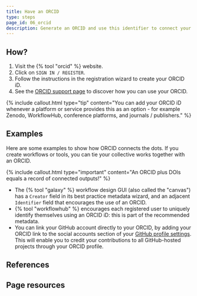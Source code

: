 ```yaml
---
title: Have an ORCID
type: steps
page_id: 06_orcid
description: Generate an ORCID and use this identifier to connect your collective works on tools and workflows.
---
```



## How?

1. Visit the {% tool "orcid" %} website.
2. Click on `SIGN IN / REGISTER`.
3. Follow the instructions in the registration wizard to create your ORCID iD.
4. See the [ORCID support page](https://support.orcid.org) to discover how you can use your ORCID.

{% include callout.html type="tip" content="You can add your ORCID iD whenever a platform or service provides this as an option - for example Zenodo, WorkflowHub, conference platforms, and journals / publishers." %}


## Examples

Here are some examples to show how ORCID connects the dots. If you create workflows or tools, you can tie your collective works together with an ORCID. 

{% include callout.html type="important" content="An ORCID plus DOIs equals a record of connected outputs!" %}

- The {% tool "galaxy" %} workflow design GUI (also called the "canvas") has a `Creator` field in its best practice metadata wizard, and an adjacent `Identifier` field that encourages the use of an ORCID.
- {% tool "workflowhub" %} encourages each registered user to uniquely identify themselves using an ORCID iD: this is part of the recommended metadata.
- You can link your GitHub account directly to your ORCID, by adding your ORCID link to the social accounts section of your [GitHub profile settings](https://docs.github.com/en/account-and-profile/setting-up-and-managing-your-github-profile/customizing-your-profile/personalizing-your-profile#adding-links-to-your-social-accounts). This will enable you to credit your contributions to all GitHub-hosted projects through your ORCID profile.


## References


## Page resources

